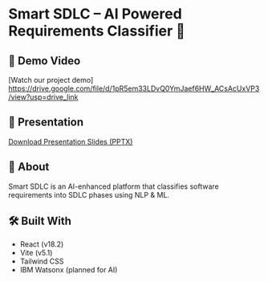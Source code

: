 # Smart SDLC – AI Powered Requirements Classifier 🎯

## 🎥 Demo Video
[Watch our project demo] https://drive.google.com/file/d/1pR5em33LDvQ0YmJaef6HW_ACsAcUxVP3/view?usp=drive_link
## 📑 Presentation
[Download Presentation Slides (PPTX)](./slides/SmartSDLC_Presentation.pptx)

## 🚀 About
Smart SDLC is an AI-enhanced platform that classifies software requirements into SDLC phases using NLP & ML.

## 🛠️ Built With
- React (v18.2)
- Vite (v5.1)
- Tailwind CSS
- IBM Watsonx (planned for AI)
